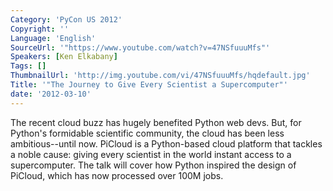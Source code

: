```yaml
---
Category: 'PyCon US 2012'
Copyright: ''
Language: 'English'
SourceUrl: '"https://www.youtube.com/watch?v=47NSfuuuMfs"'
Speakers: [Ken Elkabany]
Tags: []
ThumbnailUrl: 'http://img.youtube.com/vi/47NSfuuuMfs/hqdefault.jpg'
Title: '"The Journey to Give Every Scientist a Supercomputer"'
date: '2012-03-10'
---
```

The recent cloud buzz has hugely benefited Python web devs. But, for Python's
formidable scientific community, the cloud has been less ambitious--until now.
PiCloud is a Python-based cloud platform that tackles a noble cause: giving
every scientist in the world instant access to a supercomputer. The talk will
cover how Python inspired the design of PiCloud, which has now processed over
100M jobs.

